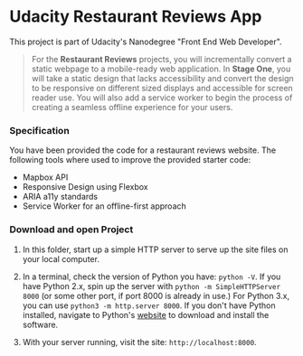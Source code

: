 # Udacity Restaurant Reviews App
This project is part of Udacity's Nanodegree "Front End Web Developer".
> For the **Restaurant Reviews** projects, you will incrementally convert a static webpage to a mobile-ready web application. In **Stage One**, you will take a static design that lacks accessibility and convert the design to be responsive on different sized displays and accessible for screen reader use. You will also add a service worker to begin the process of creating a seamless offline experience for your users.

### Specification

You have been provided the code for a restaurant reviews website. The following tools where used to improve the provided starter code:
- Mapbox API
- Responsive Design using Flexbox
- ARIA a11y standards
- Service Worker for an offline-first approach

### Download and open Project

1. In this folder, start up a simple HTTP server to serve up the site files on your local computer. 

2. In a terminal, check the version of Python you have: `python -V`. If you have Python 2.x, spin up the server with `python -m SimpleHTTPServer 8000` (or some other port, if port 8000 is already in use.) For Python 3.x, you can use `python3 -m http.server 8000`. If you don't have Python installed, navigate to Python's [website](https://www.python.org/) to download and install the software.

3. With your server running, visit the site: `http://localhost:8000`.



